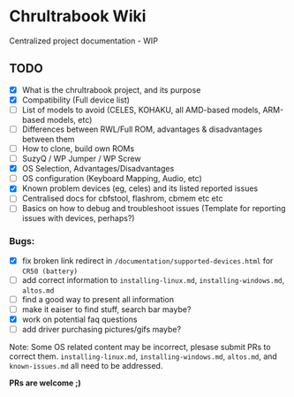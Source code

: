 # Chrultrabook Wiki
Centralized project documentation - WIP

## TODO
- [x]  What is the chrultrabook project, and its purpose
- [x] Compatibility (Full device list)
- [ ] List of models to avoid (CELES, KOHAKU, all AMD-based models, ARM-based models, etc)
- [ ] Differences between RWL/Full ROM, advantages & disadvantages between them
- [ ] How to clone, build own ROMs
- [ ] SuzyQ / WP Jumper / WP Screw
- [x] OS Selection, Advantages/Disadvantages
- [ ] OS configuration (Keyboard Mapping, Audio, etc)
- [x] Known problem devices (eg, celes) and its listed reported issues
- [ ] Centralised docs for cbfstool, flashrom, cbmem etc etc
- [ ] Basics on how to debug and troubleshoot issues (Template for reporting issues with devices, perhaps?)

### Bugs:
- [x] fix broken link redirect in `/documentation/supported-devices.html` for `CR50 (battery)`
- [ ] add correct information to `installing-linux.md`, `installing-windows.md`, `altos.md`
- [ ] find a good way to present all information
- [ ] make it eaiser to find stuff, search bar maybe?
- [x] work on potential faq questions
- [ ] add driver purchasing pictures/gifs maybe?

Note: Some OS related content may be incorrect, plesase submit PRs to correct them. `installing-linux.md`, `installing-windows.md`, `altos.md`, and `known-issues.md` all need to be addressed.


**PRs are welcome ;)**
